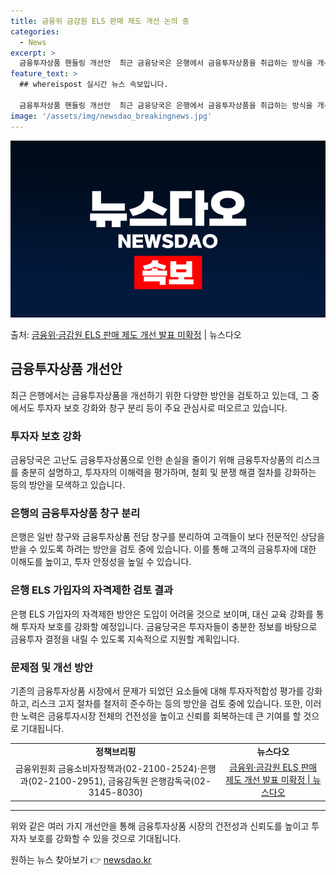 ```yaml
---
title: 금융위 금감원 ELS 판매 제도 개선 논의 중
categories:
  - News
excerpt: >
  금융투자상품 핸들링 개선안  최근 금융당국은 은행에서 금융투자상품을 취급하는 방식을 개선하기 위해 여러 방안…
feature_text: >
  ## whereispost 실시간 뉴스 속보입니다.

  금융투자상품 핸들링 개선안  최근 금융당국은 은행에서 금융투자상품을 취급하는 방식을 개선하기 위해 여러 방안…
image: '/assets/img/newsdao_breakingnews.jpg'
---
```


![뉴스다오 속보](/assets/img/newsdao_breakingnews.jpg)

<p>출처: <a href="https://newsdao.kr/4160" rel="dofollow">금융위·금감원 ELS 판매 제도 개선 발표 미확정</a> | 뉴스다오</p>

<h2 data-ke-size="size26">금융투자상품 개선안</h2>
<p data-ke-size="size16">최근 은행에서는 금융투자상품을 개선하기 위한 다양한 방안을 검토하고 있는데, 그 중에서도 투자자 보호 강화와 창구 분리 등이 주요 관심사로 떠오르고 있습니다.</p>

<h3>투자자 보호 강화</h3>
<p data-ke-size="size16">금융당국은 고난도 금융투자상품으로 인한 손실을 줄이기 위해 금융투자상품의 리스크를 충분히 설명하고, 투자자의 이해력을 평가하며, 철회 및 분쟁 해결 절차를 강화하는 등의 방안을 모색하고 있습니다.</p>

<h3>은행의 금융투자상품 창구 분리</h3>
<p data-ke-size="size16">은행은 일반 창구와 금융투자상품 전담 창구를 분리하여 고객들이 보다 전문적인 상담을 받을 수 있도록 하려는 방안을 검토 중에 있습니다. 이를 통해 고객의 금융투자에 대한 이해도를 높이고, 투자 안정성을 높일 수 있습니다.</p>

<h3>은행 ELS 가입자의 자격제한 검토 결과</h3>
<p data-ke-size="size16">은행 ELS 가입자의 자격제한 방안은 도입이 어려울 것으로 보이며, 대신 교육 강화를 통해 투자자 보호를 강화할 예정입니다. 금융당국은 투자자들이 충분한 정보를 바탕으로 금융투자 결정을 내릴 수 있도록 지속적으로 지원할 계획입니다.</p>

<h3>문제점 및 개선 방안</h3>
<p data-ke-size="size16">기존의 금융투자상품 시장에서 문제가 되었던 요소들에 대해 투자자적합성 평가를 강화하고, 리스크 고지 절차를 철저히 준수하는 등의 방안을 검토 중에 있습니다. 또한, 이러한 노력은 금융투자시장 전체의 건전성을 높이고 신뢰를 회복하는데 큰 기여를 할 것으로 기대됩니다.</p>

<table>
	<tr>
    	<td style="text-align: center; height: 17px;"><b>정책브리핑</b></td>
    	<td style="text-align: center; height: 17px;"><b>뉴스다오</b></td>
  	</tr>
	<tr>
    	<td style="text-align: center; height: 17px;">금융위원회 금융소비자정책과(02-2100-2524)·은행과(02-2100-2951), 금융감독원 은행감독국(02-3145-8030)</td>
    	<td style="text-align: center; height: 17px;"><a href="https://newsdao.kr/4160">금융위·금감원 ELS 판매 제도 개선 발표 미확정 | 뉴스다오</a></td>
  	</tr>
</table>
<hr>

<p data-ke-size="size16">위와 같은 여러 가지 개선안을 통해 금융투자상품 시장의 건전성과 신뢰도를 높이고 투자자 보호를 강화할 수 있을 것으로 기대됩니다.</p> 

원하는 뉴스 찾아보기 👉 <a href="https://newsdao.kr" rel="dofollow">newsdao.kr</a>


